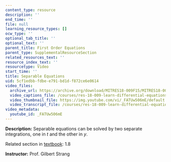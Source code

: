 ```yaml
---
content_type: resource
description: ''
end_time: ''
file: null
learning_resource_types: []
ocw_type: ''
optional_tab_title: ''
optional_text: ''
parent_title: First Order Equations
parent_type: SupplementalResourceSection
related_resources_text: ''
resource_index_text: ''
resourcetype: Video
start_time: ''
title: Separable Equations
uid: 5cf1edbb-fdbe-e791-bd1d-f872ce6e0614
video_files:
  archive_url: https://archive.org/download/MITRES18-009F15/MITRES18-009F15_1_8_Separable_Equations_300k.mp4
  video_captions_file: /courses/res-18-009-learn-differential-equations-up-close-with-gilbert-strang-and-cleve-moler-fall-2015/f79d1ac136945966a7863416443b34e9_FATUw506mE.vtt
  video_thumbnail_file: https://img.youtube.com/vi/_FATUw506mE/default.jpg
  video_transcript_file: /courses/res-18-009-learn-differential-equations-up-close-with-gilbert-strang-and-cleve-moler-fall-2015/f07331ec8ff34f675f2014d18c333659_FATUw506mE.pdf
video_metadata:
  youtube_id: _FATUw506mE
---
```


**Description:** Separable equations can be solved by two separate integrations, one in _t_ and the other in _y_.

Related section in [textbook](http://www-math.mit.edu/~gs/dela/): 1.8

**Instructor:** Prof. Gilbert Strang



